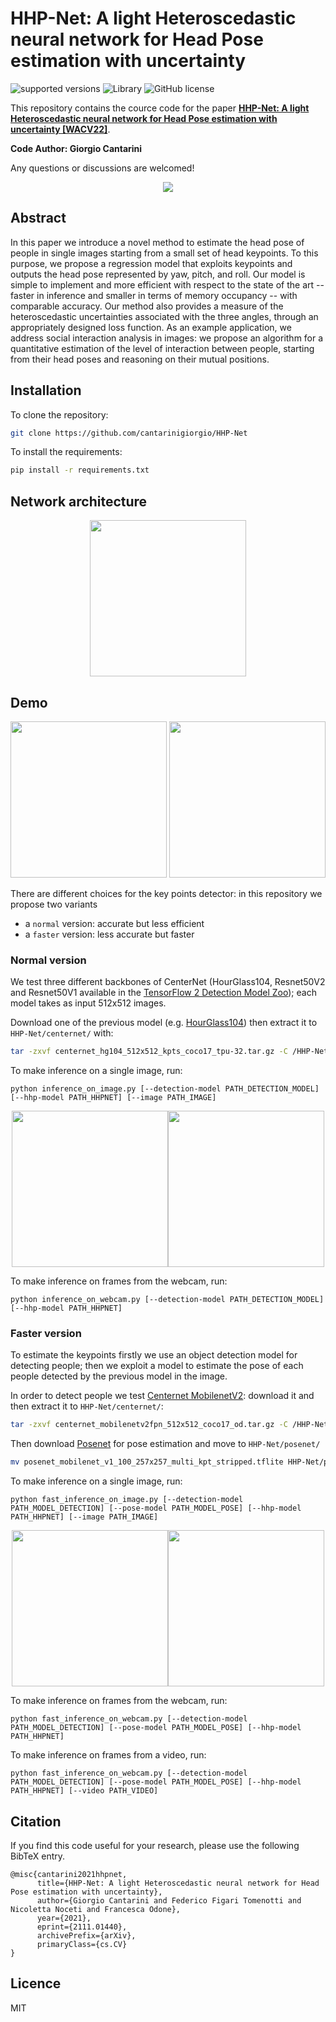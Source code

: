 # HHP-Net: A light Heteroscedastic neural network for Head Pose estimation with uncertainty

![supported versions](https://img.shields.io/badge/python-3.x-brightgreen/?style=flat&logo=python&color=green)
![Library](https://img.shields.io/badge/library-Tensorflow-blue?logo=Tensorflow)
![GitHub license](https://img.shields.io/cocoapods/l/AFNetworking)

This repository contains the cource code for the paper [**HHP-Net: A light Heteroscedastic neural network for Head Pose estimation with uncertainty [WACV22]**](https://arxiv.org/abs/2111.01440).

**Code Author: Giorgio Cantarini**

Any questions or discussions are welcomed!

<p align="center">
    <img src=imgs/pipeline.png />  
</p>

## Abstract
In this paper we introduce a novel method to estimate the head pose of people in single images starting from a small set of
head keypoints. To this purpose, we propose a regression model that exploits keypoints and outputs the head pose represented by yaw, pitch, 
and roll. Our model is simple to implement and more efficient with respect to the state of the art -- faster in inference and smaller in terms 
of memory occupancy --  with comparable accuracy.
Our method also provides a measure of the heteroscedastic uncertainties associated with the three angles, through an appropriately designed 
loss function. As an example application, we address social interaction analysis in images: we propose an algorithm for a 
quantitative estimation of the level of interaction between people, starting from their head poses and reasoning on their mutual positions.

## Installation

To clone the repository:
```bash
git clone https://github.com/cantarinigiorgio/HHP-Net
```

To install the requirements:
```bash
pip install -r requirements.txt
```

## Network architecture

<p align="center">
    <img src=imgs/network_architecture.png height="250"/>  
</p>

## Demo
<p align="center">
    <img src=imgs/points.png height="250"/> <img src=imgs/axis.png height="250"/>
</p>

There are different choices for the key points detector: in this repository we propose two variants
- a `normal` version: accurate but less efficient
- a `faster` version: less accurate but faster

### Normal version
We test three different backbones of CenterNet (HourGlass104, Resnet50V2 and Resnet50V1 available in the [TensorFlow 2 Detection Model Zoo](https://github.com/tensorflow/models/blob/master/research/object_detection/g3doc/tf2_detection_zoo.md)); 
each model takes as input 512x512 images.

Download one of the previous model (e.g. [HourGlass104](http://download.tensorflow.org/models/object_detection/tf2/20200711/centernet_hg104_512x512_kpts_coco17_tpu-32.tar.gz)) then extract it to `HHP-Net/centernet/` with:
```bash
tar -zxvf centernet_hg104_512x512_kpts_coco17_tpu-32.tar.gz -C /HHP-Net/centernet
```

To make inference on a single image, run:

````
python inference_on_image.py [--detection-model PATH_DETECTION_MODEL] [--hhp-model PATH_HHPNET] [--image PATH_IMAGE]  
````
<p align="center">
    <img src=imgs/1_points.png height="250"/><img src=imgs/1_pose.png height="250"/>  
</p>

To make inference on frames from the webcam, run:

````
python inference_on_webcam.py [--detection-model PATH_DETECTION_MODEL] [--hhp-model PATH_HHPNET] 
````


### Faster version

To estimate the keypoints firstly we use an object detection model for detecting people; then we exploit a model to estimate the pose of each people detected by the previous model in the image.

In order to detect people we test [Centernet MobilenetV2](http://download.tensorflow.org/models/object_detection/tf2/20210210/centernet_mobilenetv2fpn_512x512_coco17_od.tar.gz): 
download it and then extract it to `HHP-Net/centernet/`:

```bash
tar -zxvf centernet_mobilenetv2fpn_512x512_coco17_od.tar.gz -C /HHP-Net/centernet
```

Then download [Posenet](https://storage.googleapis.com/download.tensorflow.org/models/tflite/posenet_mobilenet_v1_100_257x257_multi_kpt_stripped.tflite) for pose estimation and move to `HHP-Net/posenet/`
```bash
mv posenet_mobilenet_v1_100_257x257_multi_kpt_stripped.tflite HHP-Net/posenet/
```

To make inference on a single image, run:

````
python fast_inference_on_image.py [--detection-model PATH_MODEL_DETECTION] [--pose-model PATH_MODEL_POSE] [--hhp-model PATH_HHPNET] [--image PATH_IMAGE] 
````
<p align="center">
    <img src=imgs/fast_1_points.png height="250"/><img src=imgs/fast_1_pose.png height="250"/>  
</p>

To make inference on frames from the webcam, run:

````
python fast_inference_on_webcam.py [--detection-model PATH_MODEL_DETECTION] [--pose-model PATH_MODEL_POSE] [--hhp-model PATH_HHPNET] 
````

To make inference on frames from a video, run:

````
python fast_inference_on_webcam.py [--detection-model PATH_MODEL_DETECTION] [--pose-model PATH_MODEL_POSE] [--hhp-model PATH_HHPNET] [--video PATH_VIDEO]
````


## Citation

If you find this code useful for your research, please use the following BibTeX entry.

``` 
@misc{cantarini2021hhpnet,
      title={HHP-Net: A light Heteroscedastic neural network for Head Pose estimation with uncertainty}, 
      author={Giorgio Cantarini and Federico Figari Tomenotti and Nicoletta Noceti and Francesca Odone},
      year={2021},
      eprint={2111.01440},
      archivePrefix={arXiv},
      primaryClass={cs.CV}
}
```

## Licence

MIT